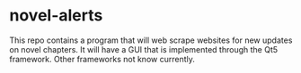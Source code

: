 # novel-alerts
This repo contains a program that will web scrape websites for new updates on novel chapters. It will have a GUI that is implemented through the Qt5 framework. Other frameworks not know currently.
